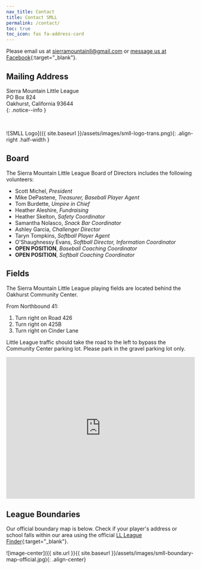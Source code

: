 ```yaml
---
nav_title: Contact
title: Contact SMLL
permalink: /contact/
toc: true
toc_icon: fas fa-address-card
---
```


Please email us at [sierramountainll@gmail.com](mailto:sierramountainll@gmail.com)
or [message us at Facebook](https://m.me/sierramountainll){:target="_blank"}.

## Mailing Address

Sierra Mountain Little League<br />
PO Box 824 <br />
Oakhurst, California  93644<br />
{: .notice--info }

<br />

![SMLL Logo]({{ site.baseurl }}/assets/images/smll-logo-trans.png){: .align-right .half-width }

## Board

The Sierra Mountain Little League Board of Directors includes the following volunteers:

* Scott Michel, _President_
* Mike DePastene, _Treasurer, <span class=baseball>Baseball Player Agent</span>_
* Tom Burdette, _Umpire in Chief_
* Heather Aleshire, _Fundraising_
* Heather Skelton, _Safety Coordinator_
* Samantha Nolasco, _Snack Bar Coordinator_
* Ashley Garcia, _<span class=challenger>Challenger Director</span>_
* Taryn Tompkins, _<span class=softball>Softball Player Agent</span>_
* O'Shaughnessy Evans, _<span class=softball>Softball Director</span>, Information Coordinator_
* **OPEN POSITION**, _<span class=baseball>Baseball Coaching Coordinator</span>_
* **OPEN POSITION**, _<span class=softball>Softball Coaching Coordinator</span>_


## Fields

The Sierra Mountain Little League playing fields are located behind the
Oakhurst Community Center.

From Northbound 41:
1. Turn right on Road 426
2. Turn right on 425B
3. Turn right on Cinder Lane
 
Little League traffic should take the road to the left to bypass
the Community Center parking lot. Please park in the gravel parking lot only.

<style>
  .google-maps {
    position: relative;
    padding-bottom: 75%; // This is the aspect ratio
    height: 0;
    overflow: hidden;
  }
  .google-maps iframe {
    position: absolute;
    top: 0;
    left: 0;
    width: 100% !important;
    height: 100% !important;
  }
</style>
<div class="google-maps">
  <iframe src="https://www.google.com/maps/embed?pb=!1m14!1m12!1m3!1d2429.581502917398!2d-119.65207784767159!3d37.32783813249519!2m3!1f0!2f0!3f0!3m2!1i1024!2i768!4f13.1!5e1!3m2!1sen!2sus!4v1444179801153"
   width="640" height="480" style="border:0;" allowfullscreen loading="lazy">
  </iframe>
</div>


## League Boundaries

Our official boundary map is below. Check if your player's address
or school falls within our area using the official
[LL League Finder](https://www.littleleague.org/play-little-league/league-finder/){:target="_blank"}.

![image-center]({{ site.url }}{{ site.baseurl }}/assets/images/smll-boundary-map-official.jpg){: .align-center}
